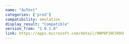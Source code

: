```yaml
---
name: "AuText"
categories: ['prod']
compatibility: emulation
display_result: "Compatible"
version_from: "1.0.1.0"
link: https://apps.microsoft.com/detail/9NP0PJHCSRH3
---
```

